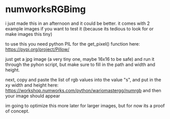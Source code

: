 # numworksRGBimg
i just made this in an afternoon and it could be better.
it comes with 2 example images if you want to test it (because its tedious to look for or make images this tiny)

to use this you need python PIL for the get_pixel() function here:
https://pypi.org/project/Pillow/

just get a jpg image (a very tiny one, maybe 16x16 to be safe) and run 
it through the pyhon script, but make sure to fill in the path and width
and height.

next, copy and paste the list of rgb values into the value "s", and put in
the xy width and height here:
https://workshop.numworks.com/python/wariomastergg/numrgb
and then your image should appear

im going to optimize this more later for larger images, but for now its a proof of concept.
